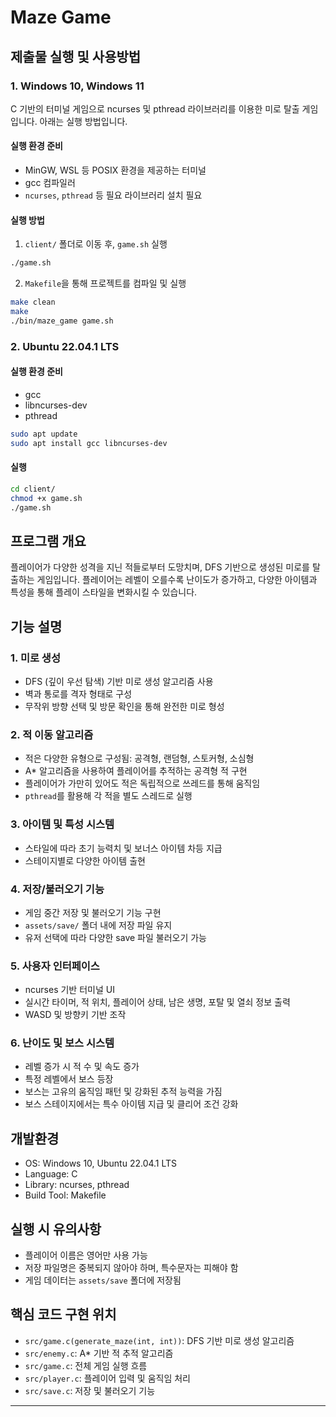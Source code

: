 # Maze Game

## 제출물 실행 및 사용방법

### 1. Windows 10, Windows 11

C 기반의 터미널 게임으로 ncurses 및 pthread 라이브러리를 이용한 미로 탈출 게임입니다. 아래는 실행 방법입니다.

#### 실행 환경 준비

* MinGW, WSL 등 POSIX 환경을 제공하는 터미널
* gcc 컴파일러
* `ncurses`, `pthread` 등 필요 라이브러리 설치 필요

#### 실행 방법

1. `client/` 폴더로 이동 후, `game.sh` 실행

```bash
./game.sh
```

2. `Makefile`을 통해 프로젝트를 컴파일 및 실행

```bash
make clean
make
./bin/maze_game game.sh
```

### 2. Ubuntu 22.04.1 LTS

#### 실행 환경 준비

* gcc
* libncurses-dev
* pthread

```bash
sudo apt update
sudo apt install gcc libncurses-dev
```

#### 실행

```bash
cd client/
chmod +x game.sh
./game.sh
```

## 프로그램 개요

플레이어가 다양한 성격을 지닌 적들로부터 도망치며, DFS 기반으로 생성된 미로를 탈출하는 게임입니다. 플레이어는 레벨이 오를수록 난이도가 증가하고, 다양한 아이템과 특성을 통해 플레이 스타일을 변화시킬 수 있습니다.

## 기능 설명

### 1. 미로 생성

* DFS (깊이 우선 탐색) 기반 미로 생성 알고리즘 사용
* 벽과 통로를 격자 형태로 구성
* 무작위 방향 선택 및 방문 확인을 통해 완전한 미로 형성

### 2. 적 이동 알고리즘

* 적은 다양한 유형으로 구성됨: 공격형, 랜덤형, 스토커형, 소심형
* A\* 알고리즘을 사용하여 플레이어를 추적하는 공격형 적 구현
* 플레이어가 가만히 있어도 적은 독립적으로 쓰레드를 통해 움직임
* `pthread`를 활용해 각 적을 별도 스레드로 실행

### 3. 아이템 및 특성 시스템

* 스타일에 따라 초기 능력치 및 보너스 아이템 차등 지급
* 스테이지별로 다양한 아이템 출현

### 4. 저장/불러오기 기능

* 게임 중간 저장 및 불러오기 기능 구현
* `assets/save/` 폴더 내에 저장 파일 유지
* 유저 선택에 따라 다양한 save 파일 불러오기 가능

### 5. 사용자 인터페이스

* ncurses 기반 터미널 UI
* 실시간 타이머, 적 위치, 플레이어 상태, 남은 생명, 포탈 및 열쇠 정보 출력
* WASD 및 방향키 기반 조작

### 6. 난이도 및 보스 시스템

* 레벨 증가 시 적 수 및 속도 증가
* 특정 레벨에서 보스 등장
* 보스는 고유의 움직임 패턴 및 강화된 추적 능력을 가짐
* 보스 스테이지에서는 특수 아이템 지급 및 클리어 조건 강화

## 개발환경

* OS: Windows 10, Ubuntu 22.04.1 LTS
* Language: C
* Library: ncurses, pthread
* Build Tool: Makefile

## 실행 시 유의사항

* 플레이어 이름은 영어만 사용 가능
* 저장 파일명은 중복되지 않아야 하며, 특수문자는 피해야 함
* 게임 데이터는 `assets/save` 폴더에 저장됨

## 핵심 코드 구현 위치

* `src/game.c(generate_maze(int, int))`: DFS 기반 미로 생성 알고리즘
* `src/enemy.c`: A\* 기반 적 추적 알고리즘
* `src/game.c`: 전체 게임 실행 흐름
* `src/player.c`: 플레이어 입력 및 움직임 처리
* `src/save.c`: 저장 및 불러오기 기능

---

